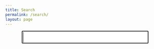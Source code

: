 ```yaml
---
title: Search
permalink: /search/
layout: page
---
```


<!-- general page style -->
<style type="text/css" media="screen">
  .container {
    margin: 10px auto;
    max-width: 600px;
  }
  input {
    font-size: 30px;
    display: block;
    margin: auto;
    width: 400px
  }
  h1 {
    margin: 30px 0;
    font-size: 4em;
    line-height: 1;
    letter-spacing: -1px;
    text-align: center;
  }
</style>

<!-- search style -->
<style>
    #lunrsearchresults {padding-top: 0.2rem;}
    .lunrsearchresult {
        list-style-type: none;
        padding-bottom: 1rem;
    }
    .lunrsearchresult .title {color: #2a7ae2;}
    .lunrsearchresult .meta {color: silver;}
    .lunrsearchresult a {display: block; color: black;}
    .lunrsearchresult a:hover, .lunrsearchresult a:focus {text-decoration: none;}
    .lunrsearchresult a:hover .title {text-decoration: underline;}
</style>

<!-- HTML search field -->
<form id="searchform">
  <p><input type="text" id="search-input" class="form-control" name="q" maxlength="255" value="" autofocus /></p>
</form>
  <div id="lunrsearchresults"><ul></ul></div>

<!-- Grab search-script.js -->
<script src="https://unpkg.com/simple-jekyll-search@latest/dest/simple-jekyll-search.min.js" type="text/javascript"></script>

<!-- Configuration -->
<script>
var sjs = SimpleJekyllSearch({
  searchInput: document.getElementById('searchform'),
  resultsContainer: document.getElementById('lunrsearchresults'),
  json: '/assets/js/posts.json',
  searchResultTemplate: "<li class='lunrsearchresult'><a href='{url}'>" +
    "<span class='title'>{title}</span><br />" + 
    "<span class='meta'>{date} - {tags}</span><br />" +
    "<span class='body'>{excerpt}</span></a></li>"
})

    window.addEventListener('load', function() {
        var searchParam = new URLSearchParams(window.location.search).get("q")
        if (searchParam != null) {
            document.getElementById('search-input').value = searchParam
            sjs.search(searchParam)
        } 
    
          document.getElementById('search-input').placeholder = "Type your search here..."
    }, false);
</script>
